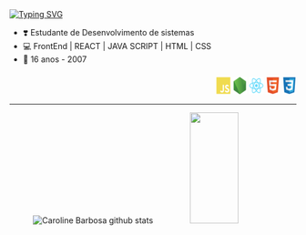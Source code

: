 <a href="https://git.io/typing-svg">
  <img src="https://readme-typing-svg.herokuapp.com/?color=ff91a4&size=25&center=true&vCenter=true&width=1000&lines=Jennifer+Gabriely;Be+Welcome!+:%29" alt="Typing SVG">
</a>

- ❣️ Estudante de Desenvolvimento de sistemas 
- 💻 FrontEnd | REACT | JAVA SCRIPT | HTML | CSS
- 🎈 16 anos - 2007

<h3></h3>
<div align="right">
  <img alt="" height="30" width="25" src="https://raw.githubusercontent.com/devicons/devicon/master/icons/javascript/javascript-plain.svg">
  <img alt="" height="30" width="25" src="https://raw.githubusercontent.com/devicons/devicon/master/icons/nodejs/nodejs-original.svg">
  <img alt="" height="30" width="25" src="https://raw.githubusercontent.com/devicons/devicon/master/icons/react/react-original.svg">
  <img alt="" height="30" width="25" src="https://raw.githubusercontent.com/devicons/devicon/master/icons/html5/html5-original.svg">
  <img alt="" height="30" width="25" src="https://raw.githubusercontent.com/devicons/devicon/master/icons/css3/css3-original.svg">
</div>


<hr>



<div align="center">  
  <img width="49%" height="195px" src="https://github-readme-stats.vercel.app/api?username=JenniGabriely01&show_icons=true&count_private=true&hide_border=true&title_color=ff91a4&icon_color=ff91a4&text_color=c9d1d9&bg_color=0d1117" alt="Caroline Barbosa github stats" /> 
  <img width="41%" height="195px" src="https://github-readme-stats.vercel.app/api/top-langs/?username=JenniGabriely01&layout=compact&hide_border=true&title_color=ff91a4&text_color=ff91a4&bg_color=0d1117" />
</div>
